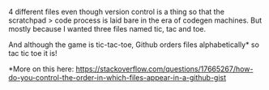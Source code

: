 4 different files even though version control is a thing so that the scratchpad > code process is laid bare in the era of codegen machines. But mostly because I wanted three files named tic, tac and toe. 

And although the game is tic-tac-toe, Github orders files alphabetically* so tac tic toe it is! 

*More on this here: https://stackoverflow.com/questions/17665267/how-do-you-control-the-order-in-which-files-appear-in-a-github-gist
